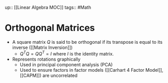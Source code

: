 up:: [[Linear Algebra MOC]]
tags:: #Math
# Orthogonal Matrices
- A square matrix $Q$ is said to be orthogonal if its transpose is equal to its inverse ([[Matrix Inversion]])
	- $Q^TQ=QQ^T=I$ where $I$ is the identity matrix.
- Represents rotations graphically
	- Used in principal component analysis (PCA)
	- Used to ensure factors in factor models ([[Carhart 4 Factor Model]], [[CAPM]]) are uncorrelated